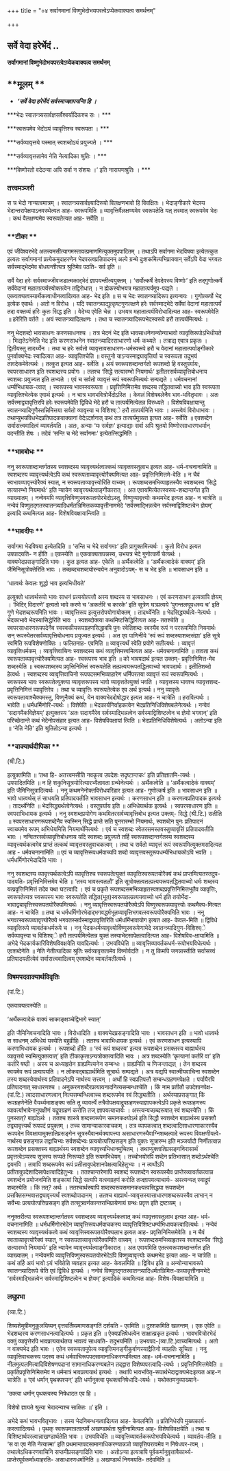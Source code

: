 +++
title = "०४ सर्वागमानां विष्णुभेदोभयपरत्वेऽप्येकवाक्यत्व समर्थनम्"

+++


## सर्वे वेदा हरेर्भेदं ..

**सर्वागमानां विष्णुभेदोभयपरत्वेऽप्येकवाक्यत्व समर्थनम्**

## **मूलम् **

- ***‘सर्वे वेदा हरेर्भेदं सर्वस्माज्ज्ञापयन्ति हि ।***

***भेदः स्वातन्त्र्यसार्वज्ञसर्वैश्वर्यादिकश्च सः । ***

***स्वरूपमेव भेदोऽयं व्यावृत्तिश्च स्वरूपता । ***

***सर्वव्यावृत्तये यस्मात् स्वशब्दोऽयं प्रयुज्यते । ***

***सर्वव्यावृत्ततामेव नेति नेत्यादिका श्रुतिः । ***

***विष्णोरतो वदेदन्या अपि सर्वा न संशयः ।’ इति नारायणश्रुतिः । ***

### **तत्त्वमञ्जरी**

स च भेदो नान्यत्वमात्रम् । स्वातन्त्र्यसार्वज्ञ्यादिरूपो विलक्षणभावो हि विवक्षितः । भेदाङ्गीकारे भेदस्य भेदान्तरापेक्षयाऽनवस्थेत्यत आह- स्वरूपमिति ॥ व्यावृत्तिर्वैलक्षण्यमेव स्वरूपतेति यत् तस्मात् स्वरूपमेव भेदः । कथं वैलक्षण्यमेव स्वरूपतेत्यत आह- सर्वेति ॥

### **टीका **

एवं जीवेश्वरभेदे अतत्त्वमसीत्यागमस्तावत्प्रमाणमित्युक्तमुपपादितम् । तथाऽपि सर्वागमा भेदविषया इत्येतत्कुत इत्यतः सर्वागमानां प्रत्येकमुदाहरणेन भेदपरत्वप्रतिपादनम् अल्पे ग्रन्थे दुःशकमित्यभिप्रायवान् सर्वेऽपि वेदा भगवतः सर्वस्माद्भेदमेव बोधयन्तीत्यत्र श्रुतिमेव पठति- सर्व इति ॥

सर्वे वेदा हरेः सर्वस्माज्जीवजडात्मकाद्भेदं ज्ञापयन्तीत्ययुक्तम् । ‘सर्वोत्कर्षे देवदेवस्य विष्णोः’ इति तद्गुणोत्कर्षे सर्ववेदानां महातात्पर्यस्योक्तत्वेन तद्विरोधात् । न ह्येकस्योभयत्र महातात्पर्यमुप-पद्यते । एकवाक्यत्वस्यार्थैकत्वाधीनत्वादित्यत आह- भेद इति ॥ स च भेदः स्वातन्त्र्यादिरूप इत्यन्वयः । गुणोत्कर्षो भेद इत्येक एवार्थः । अतो न विरोधः । यदि स्वातन्त्र्याद्युत्कृष्टगुणलक्षणे हरेः
सर्वस्माद्भेदे सर्वेषां वेदानां महातात्पर्यं तदा वक्तव्यं हरिः कुतः सिद्ध इति । वेदेभ्य एवेति चेन्न । उभयत्र महातात्पर्यविरोधादित्यत आह- स्वरूपमेवेति ॥ हरेरिति वर्तते । अयं स्वातन्त्र्यादिलक्षणः । तथा च स्वातन्त्र्यादिरूपभेदस्वरूपे हरौ तात्पर्यमित्यर्थः ।

ननु भेदशब्दो भावसाधनः करणसाधनश्च । तत्र भेदनं भेद इति भावसाधनेनान्योन्याभावो व्यावृत्तिरूपोऽभिधीयते । भिद्यतेऽनेनेति भेद इति करणसाधनेन स्वातन्त्र्यादिरसाधारणो धर्मः कथ्यते । तत्राद्य एवात्र प्रकृतः । द्वितीयस्तु तादर्थ्येन । तथा च हरेः सर्वतो व्यावृत्तावसाधारण-धर्मस्वरूपे हरौ च वेदानां महातात्पर्याङ्गीकारे पुनर्वाक्यभेदः स्यादित्यत आह- व्यावृत्तिश्चेति ॥ वस्तुनो
याऽन्यस्माद्व्यावृत्तिर्या च स्वरूपता तदुभयं तावदेकमेवेत्यर्थः । तत्कुत इत्यत आह- सर्वेति ॥ अयं स्वरूपशब्दान्तर्गतो रूपशब्दो हि वस्तुपर्यायः, स्वपरसाधारण इति स्वशब्दस्य प्रयोगः । ततश्च ‘सिद्धे सत्यारम्भो नियमार्थः’ इतीतरसर्वव्यावृत्तिबोधनाय स्वशब्दः प्रयुज्यत इति लभ्यते । एवं च सर्वतो व्यावृत्तं रूपं स्वरूपमित्यर्थः सम्पद्यते । धर्मवचनानां धर्म्यभिधायक-त्वात् । स्वरूपस्य भावस्स्वरूपता । प्रवृत्तिनिमित्तमेव शब्दस्य तद्धितवाच्यो भाव इति स्वरूपता व्यावृत्तिश्चेत्येक एवार्थ इत्यर्थः । न चात्र भावभवित्रोर्भेदोऽस्ति । केवलं विशेषबलेनैव भाव-भवितृभावः । अतः सर्वस्माद्व्यावृत्तिरपि हरेः स्वरूपमेवेति द्विविधे भेदे हरौ च तात्पर्यमित्येतन्न विरुध्यते । विशेषविवक्षायान्तु स्वातन्त्र्यादिगुणैस्तन्निमित्तया सर्वतो व्यावृत्त्या च विशिश्व्े हरौ तात्पर्यमिति भावः । अस्त्वेवं विरोधाभावः । तथाप्युभयविधभेदप्रतिपादकवाक्यानां वेदेऽदर्शनात् कथं तत्र तात्पर्यमुच्यत इत्यत आह- सर्वेति ॥ एवशब्देन सर्वासत्त्ववादित्वं व्यावर्तयति । अतः, अन्याः ‘यः सर्वज्ञः’ इत्याद्याः सर्वा अपि श्रुतयो विष्णोरसाधारणधर्मान् वदन्तीति शेषः । तदेवं ‘सन्ति च भेदे सर्वागमाः’ इत्येतत्सिद्धमिति ।

### **भावबोधः **

ननु स्वरूपशब्दान्तर्गतस्य स्वशब्दस्य व्यावृत्त्यर्थत्वात्कथं व्यावृत्तवस्तुलाभ इत्यत आह- धर्म-वचनानामिति ॥ स्वशब्दस्य व्यावृत्त्यर्थत्वेऽपि कथं स्वरूपताव्यावृत्त्योरैक्यमित्यत आह- प्रवृत्तिनिमित्तमे-वेति ॥ न चैवं स्वभावव्यावृत्त्योरैक्यं स्यात्, न स्वरूपताव्यावृत्त्योरिति वाच्यम् । रूपशब्दसमभिव्याहृतस्यैव स्वशब्दस्य ‘सिद्धे सत्यारम्भो नियमार्थः’ इति न्यायेन व्यावृत्त्यर्थत्वाङ्गीकारात् । अत एवायमित्येतत्स्वरूप-शब्दान्तर्गत इति व्याख्यातम् । नन्वेवमपि व्यावृत्तिविष्णुस्वरूपतयोरभेदोऽस्तु, विष्णुव्यावृत्त्योः कथमभेद इत्यत आह- न चात्रेति ॥ नन्वेवं विष्णुतद्गतस्वातन्त्र्यादिधर्मतन्निमित्तकव्यावृत्तीनामभेदे ‘सर्वस्माद्भिन्नत्वेन सर्वस्माद्विशिष्टत्वेन ज्ञेयम्’ इत्यादि कथमित्यत आह- विशेषविवक्षायान्त्विति ॥

### **भावदीपः **

सर्वागमा भेदविषया इत्येतदिति ॥ ‘सन्ति च भेदे सर्वागमाः’ इति प्रागुक्तमित्यर्थः । कुतो विरोध इत्यत उपपादयति- न हीति ॥ एकस्येति ॥ एकवाक्यतापन्नस्य, उभयत्र भेदे गुणोत्कर्षे चेत्यर्थः । वाक्यभेदप्रसङ्गादिति भावः । कुत इत्यत आह- एकेति ॥ अर्थैकत्वेति ॥ ‘अर्थैकत्वादेकं वाक्यम्’ इति जैमिनिसूत्रोक्तेरिति भावः । तच्छब्दचशब्दयोरन्वयेन अनुवादोऽयम्- स च भेद इति ॥ भावसाधन इति ॥

‘धात्वर्थः केवलः शुद्धो भाव इत्यभिधीयते’

इत्युक्तो धात्वर्थरूपो भावः साधनं प्रत्ययोत्पत्तौ अस्य शब्दस्य स भावसाधनः । एवं करणसाधन इत्यत्रापि ज्ञेयम् । ‘भिदिर् विदारणे’ इत्यतो भावे करणे च ‘अकर्तरि च कारके’ इति सूत्रेण घञ्प्रत्यये ‘पुगन्तलघूपधस्य च’ इति गुणे भेदशब्दरूपमिति भावः । व्यावृत्तिरूप इत्युत्तरोपयोगायोक्तम् । तादर्थ्येनेति ॥ भेदसिद्ध्यर्थत्वे-नेत्यर्थः । भेदकाभावे भेदस्यासिद्धेरिति भावः । स्वशब्दोक्त्या कथमिष्टसिद्धिरित्यत आह- ततश्चेति ॥ स्वपरसाधारणरूपपदेनैव स्वस्वकीयरूपग्रहणसिद्धावपि पुनः स्वेतिशब्दः स्वस्यैव रूपं न पररूपमिति नियमार्थः सन् रूपस्येतरसर्वव्यावृत्तिबोधनाय प्रयुज्यत इत्यर्थः । अत एव पाणिनीये ‘स्वं रूपं शब्दस्याशब्दसंज्ञा’ इति सूत्रे स्वमिति रूपविशेषणोक्तिः । फलितमाह- एवमिति ॥ व्यावृत्त्यर्थं स्वेति प्रयोगे सतीत्यर्थः । व्यावृत्तं व्यावृत्तिधर्मकम् । व्यावृत्तिवाचिनः स्वशब्दस्य कथं व्यावृत्तिमत्त्वमित्यत आह- धर्मवचनानामिति ॥ तावता कथं स्वरूपताव्यावृत्त्योरैक्यमित्यत आह- स्वरूपस्य भाव इति ॥ को भावपदार्थ इत्यत उक्तम्- प्रवृत्तिनिमित्त-मेव शब्दस्येति ॥ स्वरूपशब्दस्य प्रवृत्तिनिमित्तं स्वरूपतेति तल्प्रत्ययरूपतद्धितवाच्यो भावपदार्थः । इतीतिशब्दो हेत्वर्थः । स्वशब्दस्य व्यावृत्तिवाचिनो रूपपदसमभिव्याहारेण धर्मिपरतया व्यावृत्तं रूपं स्वरूपमित्यर्थः । स्वरूपस्य भावः स्वरूपतेत्युक्त्या व्यावृत्तरूपस्य भावो व्यावृत्ततेत्युक्तं भवति । व्यावृत्तस्य भावश्च व्यावृत्तशब्द-प्रवृत्तिनिमित्तं व्यावृत्तिरेव । तथा च व्यावृत्तिः स्वरूपतेत्येक एव अर्थ इत्यर्थः। ननु व्यावृत्तेः स्वरूपतायाश्चैक्यमस्तु, विष्णुनैक्यं कथं, येन वाक्यभेददोषोद्धार इत्यत आह- न चात्रेति ॥ हरावित्यर्थः । भावेति ॥ धर्मधर्मिणोरि-त्यर्थः । विशेषेति ॥ भेदकार्यनिर्वाहकत्वेन भेदप्रतिनिधिविशेषबलेनेत्यर्थः । नन्वेवं ‘सदागमैकविज्ञेयम्’ इत्युक्तस्य ‘अतः सदागमैरेव सर्वस्माद्भिन्नत्वेन सर्वस्माद्विशिष्टत्वेन च ज्ञेयो भगवान्’ इति परिच्छेदान्ते कथं भेदेनोपसंहार इत्यत आह- विशेषविवक्षायां त्विति ॥ भेदप्रतिनिधिविशेषेत्यर्थः । अतोऽन्या इति ॥ ‘नेति नेति’ इति श्रुतितोऽन्या इत्यर्थः ।

### **वाक्यार्थदीपिका **

(श्री.टि.)

इत्युक्तमिति ॥ ‘तथा हि- अतत्त्वमसीति नवकृत्व उपदेशः सदृष्टान्तकः’ इति प्रतिज्ञातमि-त्यर्थः । उपपादितमिति ॥ न हि शकुनिसूत्रयोरित्यारभ्यैतावता ग्रन्थेनेत्यर्थः । अर्थैकत्वेति ॥ ‘अर्थैकत्वादेकं वाक्यम्’ इति जैमिनिसूत्रादित्यर्थः । ननु कथमनेनोक्तविरोधपरिहार इत्यत आह- गुणोत्कर्ष इति ॥ भावसाधन इति ॥ भावो धात्वर्थस् तं साधयति प्रतिपादयतीति भावसाधन इत्यर्थः । करणसाधन इति ॥ करणत्वप्रतिपादक इत्यर्थः । तादर्थ्येनेति ॥ भेदसिद्ध्यर्थत्वेनेत्यर्थः । वस्तुपर्याय इति ॥ अभिधेयार्थक इत्यर्थः । स्वपरसाधारण इति ॥ स्वपराभिधायक इत्यर्थः । ननु स्वशब्दप्रयोगेण कथमितरसर्वव्यावृत्तिबोध इत्यत उक्तम्- सिद्धे (श्री.टि.) सतीति ॥ स्वपरसाधारणरूपशब्देनैव स्वस्मिन् सिद्धे प्राप्ते सति पुनरारम्भो नियमार्थः, स्वशब्देन पुनः प्रतिपादनं स्वाख्यमेव रूपम् अभिधेयमिति नियमार्थमित्यर्थः । एवं च स्वशब्दः स्वेतरसमस्तवस्तुव्यावृत्तिं प्रतिपादयतीति भावः । नन्वितरसर्वव्यावृत्तिबोधनाय यदि स्वशब्दः प्रयुज्यते तर्हि स्वरूपशब्दान्तर्गतस्य स्वशब्दस्य व्यावृत्त्यर्थकत्वमेव प्राप्तं तत्कथं व्यावृत्तवस्तुवाचकत्वम् । तथा च सर्वतो व्यावृत्तं रूपं स्वरूपमित्युक्तमसदित्यत आह - धर्मवचनानामिति ॥ एवं च
व्यावृत्तिरूपधर्मवाच्यपि शब्दो व्यावृत्तवस्तुरूपधर्म्यभिधायकोऽपि भवति । धर्मधर्मिणोरभेदादिति भावः ।

ननु स्वशब्दस्य व्यावृत्त्यर्थकत्वेऽपि व्यावृत्तिश्च स्वरूपतेत्युक्तं व्यावृत्तिस्वरूपतयोरैक्यं कथं प्राप्तमित्यतस्तदुप-पादयति- प्रवृत्तिनिमित्तमेव चेति ॥ ‘तस्य भावस्त्वतलौ’ इति सूत्रोक्तत्वतल्प्रत्ययरूपतद्धितवाच्यो धर्मः शब्दस्य यत्प्रवृत्तिनिमित्तं तदेव यथा घटत्वादि । एवं च प्रकृते रूपशब्दसमभिव्याहृतस्वशब्दप्रवृत्तिनिमित्तभूतैव व्यावृत्तिः, स्वरूपतेत्यत्र स्वरूपस्य भावः स्वरूपतेति तद्धित(भूत)स्वरूपतल्प्रत्ययवाच्यो धर्म इति तयोर्भेदा-भावाद्व्यावृत्तिस्वरूपतयोरैक्यमित्यर्थः । ननु व्यावृत्तिस्वरूपतयोरैक्येऽपि विष्णुस्वरूपव्यावृत्त्योः कथमैक्य-मित्यत आह- न चात्रेति ॥ तथा च धर्मधर्मिणोरभेदाद्भगवद्धर्मभूतव्यावृत्तिभगवत्स्वरूपयोरैक्यमिति भावः । ननु भगवत्स्वरूपव्यावृत्त्योरैक्ये भगवतस्सर्वस्माद्व्यावृत्तिरिति धर्मधर्मिभावायोग इत्यत आह- केवल-मिति ॥ द्विविधे व्यावृत्तिरूपे व्यावर्तकधर्मरूपे च । ननु भेदकधर्मव्यावृत्त्योर्विष्णुस्वरूपेणाभेदे स्वातन्त्र्यादिगुण-विशिश्व्े सर्वव्यावृत्त्या च विशिश्व्े हरौ तात्पर्यमित्येतन्न युक्तं तस्याभेदसापेक्षत्वादित्यत आह- विशेषविव-क्षायामिति ॥ अभेदे भेदकार्यकारिविशेषविवक्षयेति यावदित्यर्थः । उभयविधेति ॥ व्यावृत्तिव्यावर्तकधर्म-रूपोभयविधेत्यर्थः । एवशब्देनेति ॥ नेति नेतीत्यादिका श्रुतिः सर्वव्यावृत्ततामेव विष्णोर्वदति । न तु किमपि जगन्नास्तीति सर्वासत्त्वं प्रतिपादयतीत्येवं सर्वासत्त्ववादित्वम् एवशब्देन व्यावर्तयतीत्यर्थः ।

### **विषमपदवाक्यार्थविवृतिः**

(पां.टि.)

एकवाक्यत्वस्येति ॥

‘अर्थैकत्वादेकं वाक्यं साकाङ्क्षञ्चेद्विभागे स्यात्’

इति जैमिनिवचनादिति भावः । विरोधादिति ॥ वाक्यभेदप्रसङ्गादिति भावः । भावसाधन इति ॥ भावो धात्वर्थः स साधनम् अभिधेयं यस्येति बहुव्रीहिः । ततश्च भावाभिधायक इत्यर्थः । एवं करणसाधन इत्यस्यापि करणाभिधायक इत्यर्थः । रूपशब्दो हीति ॥ ‘स्वं रूपं शब्दस्य’ इत्यत्र रूपशब्देन प्रसक्तस्य बाह्यार्थस्य व्यावृत्तये स्वमित्युक्तत्वात्’ इति टीकाकृताऽन्यत्रोक्तत्वादिति भावः । अत्र शब्दस्येति ‘कृत्यानां कर्तरि वा’ इति कर्तरि षष्ठी । अस्य च अध्याहृतेन ग्राह्यमित्यनेन सम्बन्धः । ग्राह्यमिति च णिजन्ताद्यत् । तेन शब्दस्य स्वयमेव रूपं प्रत्यापयति । न लोकवद्बाह्यार्थमिति सूत्रार्थः सम्पद्यते । अत्र यद्यपि स्वात्मीयवाचिना स्वशब्देन तस्य शब्दस्येवार्थस्य प्रतिपादनेऽपि नार्थस्य सत्त्वम् । अर्थो हि स्वप्रतिपत्तौ सम्बन्धग्रहणमपेक्षते । पर्यायैरपि प्रतिपादनात् साधारणश्च । अनुकरणशब्दैरप्रत्यायनादनित्यसम्बन्धश्चेति । किं नाम प्रतीतौ उपदेशानपेक्ष-(पां.टि.) त्वादसाधारणत्वान् नित्यसम्बन्धित्वाच्च शब्दरूपमेव स्वं सिद्ध्यतीति । अर्थस्याप्रसङ्गात् किं रूपग्रहणेनेति वैयर्थ्यमाशङ्क्य सति तु व्यावर्त्ये तत्रैवोपक्षयाद्रूपग्रहणस्याज्ञापकत्वेऽपि प्रकृते रूपग्रहणस्य व्यावर्त्याभावेनानुपक्षीणं यद्रूपग्रहणं करोति तज् ज्ञापयत्याचार्यः । अस्त्यन्यच्छब्दरूपात् स्वं शब्दस्येति । किं पुनस्तत्? बाह्योऽर्थः । ततश्च शास्त्रे शब्दस्वरूपेण समानकक्ष्योऽर्थ इति सिद्धौ स्वशब्देन बाह्यार्थस्य प्रसक्तौ तद्व्यावृत्त्यर्थं रूपपदं प्रयुक्तम् । तच्च सामान्याकारवाचकम् । तत्र व्यापकत्वात् शब्दत्वादिसाधारणाकारस्यैव रूपपदेन विवक्षायामुक्तातिप्रसङ्गेन सूत्रस्यैवानर्थक्यापत्त्या असाधारणस्यैवाग्निशब्दत्वादे रूपस्य विवक्षणीयत्वे-नार्थस्य प्रसङ्गान्न तद्वाचिभ्यः सर्वशब्देभ्यः प्रत्ययोत्पत्तिप्रसङ्ग इति युक्तः सूत्रारम्भ इति मञ्जर्यादौ निर्णीतत्वान्न रूपशब्देन प्रसक्तस्य बाह्यार्थस्य स्वशब्देन व्यावृत्त्यभिधानमुचितम् । तथाप्युक्तातिप्रसङ्गनिरासार्थं प्रवृत्तत्वेऽप्यस्य सूत्रस्य रूप्यते निरूप्यते इति रूपमभिधेयम् । तच्चोभयोरपि शब्देन प्रतिभासात् शब्दोऽर्थश्चेति द्वयमपि । तत्रापि शब्दरूपमेव रूपं प्रतीतावुपदेशानपेक्षत्वादिहेतुभ्यः । न त्वर्थोऽपि प्रतीतावुपदेशादिसापेक्षत्वादिहेतुभ्यः । ततश्चान्तरेणापि स्वशब्दं रूपशब्देन स्वरूपस्यैव प्राप्तेरव्यावर्तकत्वान्न स्वशब्देन प्रयोजनमिति शङ्कायां सिद्धे सत्यपि यत्स्वग्रहणं करोति तज्ज्ञापयत्याचार्यः- अस्त्यन्यत् स्वाद्रूपं शब्दस्येति । किं तत्? अर्थः । ततश्चार्थस्यापि शब्दस्वरूपसमानकक्ष्यत्वसिद्ध्या रूपशब्देन प्रसक्तिसम्भवात्तद्व्यावृत्त्यर्थं स्वशब्दोपादानम् । ततश्च बाह्यार्थ-व्यावृत्तस्यासाधारणशब्दरूपस्यैव लाभान् न सर्वेभ्यः प्रत्ययोत्पत्तिप्रसङ्ग इति तत्सूत्रवर्णकान्तराभिप्रायेणायं ग्रन्थः प्रवृत्त इति द्रष्टव्यम् ।

ननूक्तरीत्या स्वरूपशब्दान्तर्गतस्य स्वशब्दस्य व्यावृत्त्यर्थकत्वात् कथं व्यावृत्तवस्तुलाभ इत्यत आह- धर्म-वचनानामिति ॥ धर्मधर्मिणोरभेदेन व्यावृत्तिरूपधर्मवाचकस्य व्यावृत्तिविशिष्टधर्म्यभिधायकत्वादित्यर्थः । नन्वेवं स्वशब्दस्य व्यावृत्त्यर्थकत्वे कथं व्यावृत्तिस्वरूपतयोरैक्यलाभ इत्यत आह- प्रवृत्तिनिमित्तमेवेति ॥ न चैवं स्वताव्यावृत्त्योरैक्यं स्यात्, न स्वरूपताव्यावृत्त्योरैक्यमिति वाच्यम् । रूपशब्दसमभिव्याहृतस्य स्वशब्दस्यैव ‘सिद्धे सत्यारम्भो नियमार्थः’ इति न्यायेन व्यावृत्त्यर्थत्वाङ्गीकारात् । अत एवायमिति एतत्स्वरूपशब्दान्तर्गत इति व्याख्यातम् । नन्वेवमपि व्यावृत्तिविष्णुस्वरूपतयोरभेदेऽपि विष्णुव्यावृत्त्योः कथमभेद इत्यत आह- न चात्रेति ॥ कथं तर्हि अयं भावो ऽयं भवितेति व्यवहार इत्यत आह- केवलमिति ॥ द्विविध इति ॥ अन्योन्याभावरूपे स्वातन्त्र्यादिरूपे चेति एवं द्विविधे इत्यर्थः । नन्वेवं विष्णुतद्गतस्वातन्त्र्यादिधर्मतन्निमित्त-कव्यावृत्तीनामभेदे ‘सर्वस्माद्भिन्नत्वेन सर्वस्माद्विशिष्टत्वेन च ज्ञेयम्’ इत्यादिकं कथमित्यत आह- विशेष-विवक्षायामिति ॥

### **लघुप्रभा**

(व्या.टि.)

शिष्यशेमुषीमनुकूलयिष्यन् वृत्तवर्तिष्यमाणसङ्गतिं दर्शयति - एवमिति ॥
दुश्शकमिति खलन्तम् । एक एवेति ॥ भेदशब्दस्य करणसाधनत्वादित्यर्थः । प्रकृत इति ॥ ऐक्यप्रतिषेधत्वेन साक्षात्प्रकृत इत्यर्थः । भावभवित्रोरभेदं वक्तुं व्यावृत्तेरपि भावप्रत्ययार्थतया भावत्वं साधयति- तदुभयमिति ॥ उभयपद-(व्या.टि.)वाच्यमित्यर्थः । अतो न वाक्यभेद इति भावः । एतेन स्वरूपतामुपेत्य व्यावृत्तिमनङ्गीकुर्वाणस्याद्वैतिनो व्याहतिः सूचिता । ननु व्यावृत्तिवाचकस्य पदस्य कथं धर्मवाचिरूपपदसामानाधिकरण्यमित्यत आह- धर्म-वचनानामिति ॥ नीलमुत्पलमित्यादिविशेषणपदानां सामानाधिकरण्यबलेन तद्द्वारा विशेष्यपरत्वादि-त्यर्थः । प्रवृत्तिनिमित्तमेवेति ॥ प्रकृतिप्रवृत्तिनिमित्तमेव न धर्ममात्रं भावप्रत्ययार्थ इत्यर्थः । तथापि भावभवितृ-रूपार्थभेदाद्वाक्यभेदःइत्यत आह-न चात्रेति ॥ ‘एवं धर्मान् पृथक्पश्यन्’ इति धर्मानुक्त्वा पृथक्त्वनिषेधादि-त्यर्थः । यथोक्तमनुव्याख्याने-

‘उक्त्वा धर्मान् पृथक्त्वस्य निषेधादत एव हि ।

विशेषो ज्ञायते श्रुत्या भेदादन्यश्च साक्षितः ॥’ इति ।

अभेदे कथं भावभवितृभावः । तस्य भेदनिबन्धनत्वादित्यत आह- केवलमिति ॥ प्रतिनिधेरपि मुख्यकार्य-करत्वादित्यर्थः । पृथक् स्वरूपमात्रतात्पर्ये अखण्डार्थता श्रुतीनामित्यत आह- विशेषविवक्षयेति ॥ तथा च विशिष्टार्थपरत्वान्नाखण्डार्थतेति भावः । उभयविधेति ॥ व्यावृत्तिव्यावर्तकरूपोभयविधेत्यर्थः । व्यावर्तय-तीति ॥ ‘स वा एष नेति नेत्यात्मा’ इति प्रथमान्तपदसामानाधिकरण्यान्नञो व्यावृत्तिपरत्वमेव न निषेधपर-त्वम् । तथात्वेऽधिकरणवाचिनि सप्तमीप्रसङ्गादिति भावः । अतोऽन्या इत्यत्रापि पूर्वकर्मानुवृत्तावैकार्थ्य-प्राप्तेरपूर्वकर्माध्याहरति- असाधारणधर्मानिति ॥ अखण्डार्थं निगमयति- तदेवमिति ॥

